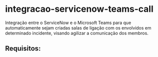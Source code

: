 # integracao-servicenow-teams-call

Integração entre o ServiceNow e o Microsoft Teams para que automaticamente sejam criadas salas de ligação com os envolvidos em determinado incidente, visando agilizar a comunicação dos membros.

## Requisitos:

